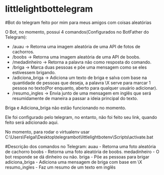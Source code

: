 # littlelightbottelegram

#Bot do telegram feito por mim para meus amigos com coisas aleatórias

O Bot, no momento, possui 4 comandos(Configurados no BotFather do Telegram):

- /auau -> Retorna uma imagem aleatória de uma API de fotos de cachorros.
- /boobs -> Retorna uma imagem aleatória de uma API de boobs.
- /medadinheiro -> Retorna a palavra não como resposta do comando.
- /briga -> Marca duas pessoas e põe uma mensagem como se eles estivessem brigando.
- /adiciona_briga -> Adiciona um texto de briga e salva com base na quantidade de pessoas que deseja, a palavra \X serve para marcar 1 pessoa no texto(Por enquanto, aberto para qualquer usuário adicionar).
- /resumo_ingles -> Envia junto de uma mensagem em inglês que será resumidamente de maneira a passar a ideia principal do texto.

Briga e Adiciona_briga não estão funcionando no momento.

Ele foi configurado pelo telegram, no entanto, não foi feito seu link, quando feito será adicionado aqui.

No momento, para rodar o virtualenv usar C:\Users\Felgal\Desktop\telegrambot\littlelightbotenv\Scripts\activate.bat

#Descrição dos comandos no Telegram:
auau - Retorna uma foto aleatória de cachorro
boobs - Retorna uma foto aleatória de boobs.
medadinheiro - O bot responde se dá dinheiro ou não.
briga - Põe as pessoas para brigar
adiciona_briga - Adiciona uma mensagem de briga com base em \X
resumo_ingles - Faz um resumo de um texto em inglês
